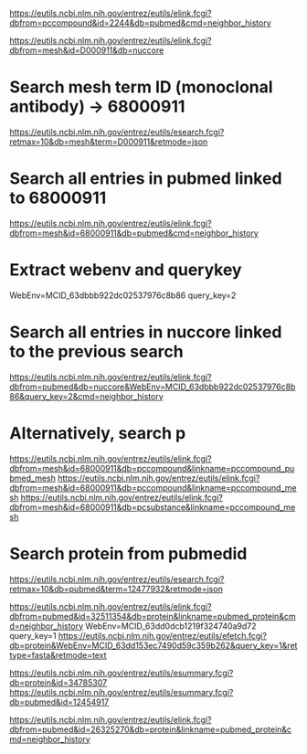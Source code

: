 https://eutils.ncbi.nlm.nih.gov/entrez/eutils/elink.fcgi?dbfrom=pccompound&id=2244&db=pubmed&cmd=neighbor_history

https://eutils.ncbi.nlm.nih.gov/entrez/eutils/elink.fcgi?dbfrom=mesh&id=D000911&db=nuccore


# Search mesh term ID (monoclonal antibody) -> 68000911
https://eutils.ncbi.nlm.nih.gov/entrez/eutils/esearch.fcgi?retmax=10&db=mesh&term=D000911&retmode=json

# Search all entries in pubmed linked to 68000911
https://eutils.ncbi.nlm.nih.gov/entrez/eutils/elink.fcgi?dbfrom=mesh&id=68000911&db=pubmed&cmd=neighbor_history

# Extract webenv and querykey 
WebEnv=MCID_63dbbb922dc02537976c8b86
query_key=2

# Search all entries in nuccore linked to the previous search
https://eutils.ncbi.nlm.nih.gov/entrez/eutils/elink.fcgi?dbfrom=pubmed&db=nuccore&WebEnv=MCID_63dbbb922dc02537976c8b86&query_key=2&cmd=neighbor_history


# Alternatively, search p
https://eutils.ncbi.nlm.nih.gov/entrez/eutils/elink.fcgi?dbfrom=mesh&id=68000911&db=pccompound&linkname=pccompound_pubmed_mesh
https://eutils.ncbi.nlm.nih.gov/entrez/eutils/elink.fcgi?dbfrom=mesh&id=68000911&db=pccompound&linkname=pccompound_mesh
https://eutils.ncbi.nlm.nih.gov/entrez/eutils/elink.fcgi?dbfrom=mesh&id=68000911&db=pcsubstance&linkname=pccompound_mesh

# Search protein from pubmedid
https://eutils.ncbi.nlm.nih.gov/entrez/eutils/esearch.fcgi?retmax=10&db=pubmed&term=12477932&retmode=json

https://eutils.ncbi.nlm.nih.gov/entrez/eutils/elink.fcgi?dbfrom=pubmed&id=32511354&db=protein&linkname=pubmed_protein&cmd=neighbor_history
WebEnv=MCID_63dd0dcb1219f324740a9d72
query_key=1
https://eutils.ncbi.nlm.nih.gov/entrez/eutils/efetch.fcgi?db=protein&WebEnv=MCID_63dd153ec7490d59c359b262&query_key=1&rettype=fasta&retmode=text

https://eutils.ncbi.nlm.nih.gov/entrez/eutils/esummary.fcgi?db=protein&id=34785307
https://eutils.ncbi.nlm.nih.gov/entrez/eutils/esummary.fcgi?db=pubmed&id=12454917


https://eutils.ncbi.nlm.nih.gov/entrez/eutils/elink.fcgi?dbfrom=pubmed&id=26325270&db=protein&linkname=pubmed_protein&cmd=neighbor_history
